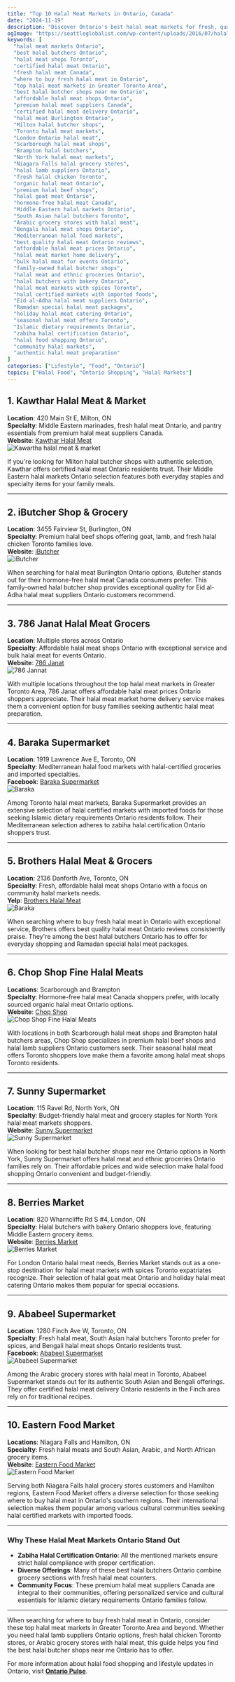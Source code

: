 ```yaml
---
title: "Top 10 Halal Meat Markets in Ontario, Canada"
date: "2024-11-19"
description: "Discover Ontario's best halal meat markets for fresh, quality products and diverse ethnic groceries."
ogImage: "https://seattleglobalist.com/wp-content/uploads/2016/07/halal-700x467.jpg"
keywords: [
  "halal meat markets Ontario",
  "best halal butchers Ontario",
  "halal meat shops Toronto",
  "certified halal meat Ontario",
  "fresh halal meat Canada",
  "where to buy fresh halal meat in Ontario",
  "top halal meat markets in Greater Toronto Area",
  "best halal butcher shops near me Ontario",
  "affordable halal meat shops Ontario",
  "premium halal meat suppliers Canada",
  "certified halal meat delivery Ontario",
  "halal meat Burlington Ontario",
  "Milton halal butcher shops",
  "Toronto halal meat markets",
  "London Ontario halal meat",
  "Scarborough halal meat shops",
  "Brampton halal butchers",
  "North York halal meat markets",
  "Niagara Falls halal grocery stores",
  "halal lamb suppliers Ontario",
  "fresh halal chicken Toronto",
  "organic halal meat Ontario",
  "premium halal beef shops",
  "halal goat meat Ontario",
  "hormone-free halal meat Canada",
  "Middle Eastern halal markets Ontario",
  "South Asian halal butchers Toronto",
  "Arabic grocery stores with halal meat",
  "Bengali halal meat shops Ontario",
  "Mediterranean halal food markets",
  "best quality halal meat Ontario reviews",
  "affordable halal meat prices Ontario",
  "halal meat market home delivery",
  "bulk halal meat for events Ontario",
  "family-owned halal butcher shops",
  "halal meat and ethnic groceries Ontario",
  "halal butchers with bakery Ontario",
  "halal meat markets with spices Toronto",
  "halal certified markets with imported foods",
  "Eid al-Adha halal meat suppliers Ontario",
  "Ramadan special halal meat packages",
  "holiday halal meat catering Ontario",
  "seasonal halal meat offers Toronto",
  "Islamic dietary requirements Ontario",
  "zabiha halal certification Ontario",
  "halal food shopping Ontario",
  "community halal markets",
  "authentic halal meat preparation"
]
categories: ["Lifestyle", "Food", "Ontario"]
topics: ["Halal Food", "Ontario Shopping", "Halal Markets"]
---
```



## 1. Kawthar Halal Meat & Market  
**Location**: 420 Main St E, Milton, ON  
**Specialty**: Middle Eastern marinades, fresh halal meat Ontario, and pantry essentials from premium halal meat suppliers Canada.  
**Website**: [Kawthar Halal Meat](https://kawthar-halal.com)  
![Kawartha halal meat & market](https://indiegredients.retales.ca/wp-content/uploads/2024/05/2022-03-17.jpg)

If you're looking for Milton halal butcher shops with authentic selection, Kawthar offers certified halal meat Ontario residents trust. Their Middle Eastern halal markets Ontario selection features both everyday staples and specialty items for your family meals.

---

## 2. iButcher Shop & Grocery  
**Location**: 3455 Fairview St, Burlington, ON  
**Specialty**: Premium halal beef shops offering goat, lamb, and fresh halal chicken Toronto families love.  
**Website**: [iButcher](https://www.ibutchershop.com)  
![iButcher](https://static.wixstatic.com/media/841f53_51259222998f4c3dbd500cc79d81c539~mv2.jpg/v1/fill/w_398,h_530,al_c,q_80,usm_0.66_1.00_0.01,enc_auto/igroceryhtml.jpg)

When searching for halal meat Burlington Ontario options, iButcher stands out for their hormone-free halal meat Canada consumers prefer. This family-owned halal butcher shop provides exceptional quality for Eid al-Adha halal meat suppliers Ontario customers recommend.

---

## 3. 786 Janat Halal Meat Grocers  
**Location**: Multiple stores across Ontario  
**Specialty**: Affordable halal meat shops Ontario with exceptional service and bulk halal meat for events Ontario.  
**Website**: [786 Janat](https://halalbiz.ca/listing/786-jannat-halal-meat)  
![786 Jannat](https://encrypted-tbn0.gstatic.com/images?q=tbn:ANd9GcSc5KOBnAgwkv_xo_zFCUWDyIbZozV8oi2PWhUiwv2ip-yPFKw6I2-wQBnymctZj5ZoKao&usqp=CAU)

With multiple locations throughout the top halal meat markets in Greater Toronto Area, 786 Janat offers affordable halal meat prices Ontario shoppers appreciate. Their halal meat market home delivery service makes them a convenient option for busy families seeking authentic halal meat preparation.

---

## 4. Baraka Supermarket  
**Location**: 1919 Lawrence Ave E, Toronto, ON  
**Specialty**: Mediterranean halal food markets with halal-certified groceries and imported specialties.  
**Facebook**: [Baraka Supermarket](https://www.facebook.com/barakasm)  
![Baraka](https://lh6.googleusercontent.com/proxy/VE0gh8Bq6b-sLtpyNFWpXjAX9aXlocS6uC2_fh7flKCnSg2BX8XEWUUBNsFApyN52XB64PeajooNpmx_c2LS2qF3H7mthsu64t9nXdzW2WE3thEbdLfSzxIJjdQajzfVOdcUCTWMokbt9CUZ204lpfW0OaYA8TuRRbnOXzz_CdrFttKkUYjmcUw)

Among Toronto halal meat markets, Baraka Supermarket provides an extensive selection of halal certified markets with imported foods for those seeking Islamic dietary requirements Ontario residents follow. Their Mediterranean selection adheres to zabiha halal certification Ontario shoppers trust.

---

## 5. Brothers Halal Meat & Grocers  
**Location**: 2136 Danforth Ave, Toronto, ON  
**Specialty**: Fresh, affordable halal meat shops Ontario with a focus on community halal markets needs.  
**Yelp**: [Brothers Halal Meat](https://www.yelp.ca/biz/brothers-halal-meat-and-grocers-toronto)  
![Baraka](https://encrypted-tbn0.gstatic.com/images?q=tbn:ANd9GcQtWOvf0pDs00D0Qlfv5FyWeXXhV2ZdS4S7Lg&s)

When searching where to buy fresh halal meat in Ontario with exceptional service, Brothers offers best quality halal meat Ontario reviews consistently praise. They're among the best halal butchers Ontario has to offer for everyday shopping and Ramadan special halal meat packages.

---

## 6. Chop Shop Fine Halal Meats  
**Locations**: Scarborough and Brampton  
**Specialty**: Hormone-free halal meat Canada shoppers prefer, with locally sourced organic halal meat Ontario options.  
**Website**: [Chop Shop](https://www.chopshophalalmeat.com)  
![Chop Shop Fine Halal Meats](https://encrypted-tbn0.gstatic.com/images?q=tbn:ANd9GcRxShpAsmyJbwMopbJQXnwO3pmAkZKPBeq33g&s)

With locations in both Scarborough halal meat shops and Brampton halal butchers areas, Chop Shop specializes in premium halal beef shops and halal lamb suppliers Ontario customers seek. Their seasonal halal meat offers Toronto shoppers love make them a favorite among halal meat shops Toronto residents.

---

## 7. Sunny Supermarket  
**Location**: 115 Ravel Rd, North York, ON  
**Specialty**: Budget-friendly halal meat and grocery staples for North York halal meat markets shoppers.  
**Website**: [Sunny Supermarket](http://www.sunnysupermarket.com/Leslie/contact.html)  
![Sunny Supermarket](https://display.blogto.com/listings/8734-2012314-sunny-supermarket.jpg?w=2048&cmd=resize_then_crop&height=1365&quality=70)

When looking for best halal butcher shops near me Ontario options in North York, Sunny Supermarket offers halal meat and ethnic groceries Ontario families rely on. Their affordable prices and wide selection make halal food shopping Ontario convenient and budget-friendly.

---

## 8. Berries Market  
**Location**: 820 Wharncliffe Rd S #4, London, ON  
**Specialty**: Halal butchers with bakery Ontario shoppers love, featuring Middle Eastern grocery items.  
**Website**: [Berries Market](https://www.berriesmarket.ca)  
![Berries Market](https://i0.wp.com/www.berriesmarket.ca/wp-content/uploads/2023/04/berries_external_store_pic-scaled.jpg?fit=2560%2C1353&ssl=1)

For London Ontario halal meat needs, Berries Market stands out as a one-stop destination for halal meat markets with spices Toronto expatriates recognize. Their selection of halal goat meat Ontario and holiday halal meat catering Ontario makes them popular for special occasions.

---

## 9. Ababeel Supermarket  
**Location**: 1280 Finch Ave W, Toronto, ON  
**Specialty**: Fresh halal meat, South Asian halal butchers Toronto prefer for spices, and Bengali halal meat shops Ontario residents trust.  
**Facebook**: [Ababeel Supermarket](https://www.facebook.com/p/Ababeel-Super-Market-100063018472060)  
![Ababeel Supermarket](https://scontent-yyz1-1.xx.fbcdn.net/v/t39.30808-6/479688014_1190757315743221_775623132940366598_n.jpg?_nc_cat=109&ccb=1-7&_nc_sid=127cfc&_nc_ohc=eGYYlJvQRjwQ7kNvgEFQwXR&_nc_oc=AdkotD09TPSn1r5kcgO-NE1da4lhDlaJgQMGllnYBpZFrOnr9zSMu7mNkOdY9tBOcAJlOfoEsgDKneBJuZloUxzA&_nc_zt=23&_nc_ht=scontent-yyz1-1.xx&_nc_gid=U02F-Scu2ta7saFlTJ4z3Q&oh=00_AYGGoOdrK2sYQm_5PVG-8r2xEqNuuKQhgrE6jaflUxQZXw&oe=67E03DBC)

Among the Arabic grocery stores with halal meat in Toronto, Ababeel Supermarket stands out for its authentic South Asian and Bengali offerings. They offer certified halal meat delivery Ontario residents in the Finch area rely on for traditional recipes.

---

## 10. Eastern Food Market  
**Locations**: Niagara Falls and Hamilton, ON  
**Specialty**: Fresh halal meats and South Asian, Arabic, and North African grocery items.  
**Website**: [Eastern Food Market](https://easternfoodmarket.ca)  
![Eastern Food Market](https://encrypted-tbn0.gstatic.com/images?q=tbn:ANd9GcRDzQl22b8X6sku81Bv3WyVNQBwJSbR-T_DCQ&s)

Serving both Niagara Falls halal grocery stores customers and Hamilton regions, Eastern Food Market offers a diverse selection for those seeking where to buy halal meat in Ontario's southern regions. Their international selection makes them popular among various cultural communities seeking halal certified markets with imported foods.

---

### Why These Halal Meat Markets Ontario Stand Out  
- **Zabiha Halal Certification Ontario**: All the mentioned markets ensure strict halal compliance with proper certification.  
- **Diverse Offerings**: Many of these best halal butchers Ontario combine grocery sections with fresh halal meat counters.  
- **Community Focus**: These premium halal meat suppliers Canada are integral to their communities, offering personalized service and cultural essentials for Islamic dietary requirements Ontario families follow.

---

When searching for where to buy fresh halal meat in Ontario, consider these top halal meat markets in Greater Toronto Area and beyond. Whether you need halal lamb suppliers Ontario options, fresh halal chicken Toronto stores, or Arabic grocery stores with halal meat, this guide helps you find the best halal butcher shops near me Ontario has to offer.

For more information about halal food shopping and lifestyle updates in Ontario, visit **[Ontario Pulse](https://ontariopulse.com)**.